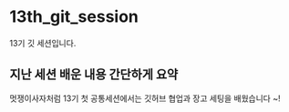 # 13th_git_session
13기 깃 세션입니다.

## 지난 세션 배운 내용 간단하게 요약

멋쟁이사자처럼 13기 첫 공통세션에서는 깃허브 협업과 장고 세팅을 배웠습니다 ~!
